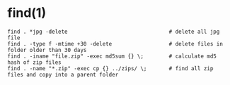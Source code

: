 
# find(1)

    find . *jpg -delete                                # delete all jpg file
    find . -type f -mtime +30 -delete                  # delete files in folder older than 30 days
    find . -iname "file.zip" -exec md5sum {} \;        # calculate md5 hash of zip files
    find . -name "*.zip" -exec cp {} ../zips/ \;       # find all zip files and copy into a parent folder
